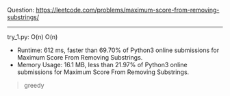 Question: https://leetcode.com/problems/maximum-score-from-removing-substrings/

---

try_1.py: O(n) O(n)

* Runtime: 612 ms, faster than 69.70% of Python3 online submissions for Maximum Score From Removing Substrings.
* Memory Usage: 16.1 MB, less than 21.97% of Python3 online submissions for Maximum Score From Removing Substrings.

> greedy
